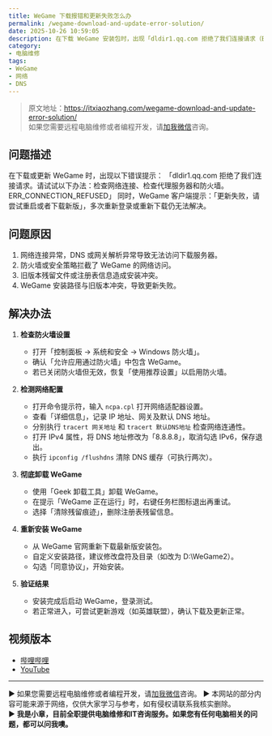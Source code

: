 ```yaml
---
title: WeGame 下载报错和更新失败怎么办
permalink: /wegame-download-and-update-error-solution/
date: 2025-10-26 10:59:05
description: 在下载 WeGame 安装包时，出现「dldir1.qq.com 拒绝了我们连接请求（ERR_CONNECTION_REFUSED）」导致无法访问官网或下载文件；而在打开已安装的 WeGame 客户端时，提示「更新失败，请尝试重启或者下载新版」，多次重试无效。本文说明两种情况的原因及对应解决方法，包括网络配置检查、防火墙设置及重新安装步骤。
category:
- 电脑维修
tags:
- WeGame
- 网络
- DNS
---
```


> 原文地址：<https://itxiaozhang.com/wegame-download-and-update-error-solution/>  
> 如果您需要远程电脑维修或者编程开发，请[加我微信](https://itxiaozhang.netlify.app/)咨询。

## 问题描述

在下载或更新 WeGame 时，出现以下错误提示：
「dldir1.qq.com 拒绝了我们连接请求。请试试以下办法：检查网络连接、检查代理服务器和防火墙。ERR_CONNECTION_REFUSED」
同时，WeGame 客户端提示：「更新失败，请尝试重启或者下载新版」，多次重新登录或重新下载仍无法解决。

## 问题原因

1. 网络连接异常，DNS 或网关解析异常导致无法访问下载服务器。
2. 防火墙或安全策略拦截了 WeGame 的网络访问。
3. 旧版本残留文件或注册表信息造成安装冲突。
4. WeGame 安装路径与旧版本冲突，导致更新失败。

## 解决办法

1. **检查防火墙设置**

   * 打开「控制面板 → 系统和安全 → Windows 防火墙」。
   * 确认「允许应用通过防火墙」中包含 WeGame。
   * 若已关闭防火墙但无效，恢复「使用推荐设置」以启用防火墙。

2. **检测网络配置**

   * 打开命令提示符，输入 `ncpa.cpl` 打开网络适配器设置。
   * 查看「详细信息」，记录 IP 地址、网关及默认 DNS 地址。
   * 分别执行 `tracert 网关地址` 和 `tracert 默认DNS地址` 检查网络连通性。
   * 打开 IPv4 属性，将 DNS 地址修改为「8.8.8.8」，取消勾选 IPv6，保存退出。
   * 执行 `ipconfig /flushdns` 清除 DNS 缓存（可执行两次）。

3. **彻底卸载 WeGame**

   * 使用「Geek 卸载工具」卸载 WeGame。
   * 在提示「WeGame 正在运行」时，右键任务栏图标退出再重试。
   * 选择「清除残留痕迹」，删除注册表残留信息。

4. **重新安装 WeGame**

   * 从 WeGame 官网重新下载最新版安装包。
   * 自定义安装路径，建议修改盘符及目录（如改为 D:\WeGame2）。
   * 勾选「同意协议」，开始安装。

5. **验证结果**

   * 安装完成后启动 WeGame，登录测试。
   * 若正常进入，可尝试更新游戏（如英雄联盟），确认下载及更新正常。

## 视频版本

* [哔哩哔哩](https://space.bilibili.com/3546607630944387)
* [YouTube](https://www.youtube.com/@itxiaozhang)

---
▶ 如果您需要远程电脑维修或者编程开发，请[加我微信](https://itxiaozhang.netlify.app/)咨询。
▶ 本网站的部分内容可能来源于网络，仅供大家学习与参考，如有侵权请联系我核实删除。  
▶ **我是小章，目前全职提供电脑维修和IT咨询服务。如果您有任何电脑相关的问题，都可以问我噢。**  

